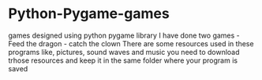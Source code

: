 # Python-Pygame-games
games designed using python pygame library
I have done two games - Feed the dragon - catch the clown
There are some resources used in these programs like, pictures, sound waves and music
you need to download trhose resources and keep it in the same folder where your program is saved
